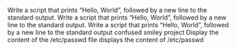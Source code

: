 Write a script that prints “Hello, World”, followed by a new line to the standard output.
Write a script that prints “Hello, World”, followed by a new line to the standard output.
Write a script that prints “Hello, World”, followed by a new line to the standard output
confused smiley project
Display the content of the /etc/passwd file
displays the content of /etc/passwd
